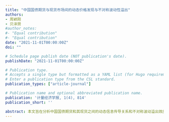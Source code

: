 ```yaml
---
title: "中国国债期货与现货市场间的动态价格发现与不对称波动性溢出"
authors:
- 周颖刚
- 贝泽赟
#author_notes:
#- "Equal contribution"
#- "Equal contribution"
date: "2021-11-01T00:00:00Z"
doi: ""

# Schedule page publish date (NOT publication's date).
publishDate: "2021-11-01T00:00:00Z"

# Publication type.
# Accepts a single type but formatted as a YAML list (for Hugo requirements).
# Enter a publication type from the CSL standard.
publication_types: ["article-journal"]

# Publication name and optional abbreviated publication name.
publication: '计量经济学报, 1(4), 814'
publication_short: ''

abstract: 本文旨在分析中国国债期货和其现货之间的动态信息传导关系和不对称波动溢出效应，实证结果发现5年期和10年期国债期货已具有明显的信息优势，且交易更活跃的国债期货品种对现货市场具有更强的价格引导能力，但在市场快速下跌时，市场恐慌情绪驱动期货价格的非理性下跌，削弱期货市场的价格发现和信息传导效率。此外，国债期货与现货市场之间存在着非对称波动性联动关系，国债现货相比国债期货具有更强的波动率溢出效应。期货基差的扩大将加剧国债期货市场的波动性。
---
```


